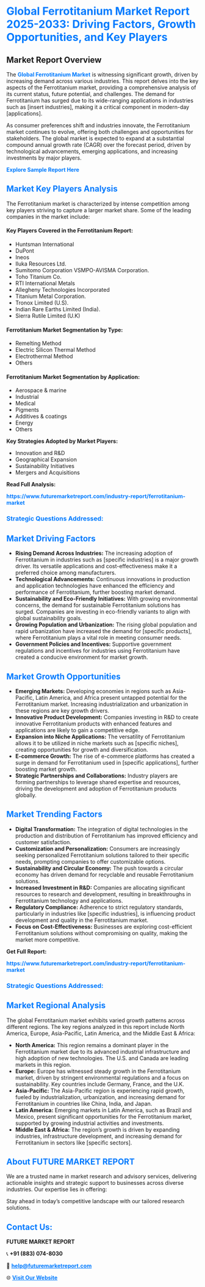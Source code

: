 <h1 style="color: #007BFF;">Global Ferrotitanium Market Report 2025-2033: Driving Factors, Growth Opportunities, and Key Players</h1>

<section id="overview">
<h2>Market Report Overview</h2>
<p>The <a href="https://www.futuremarketreport.com/industry-report/ferrotitanium-market" style="color: #007BFF; text-decoration: none;"><strong>Global Ferrotitanium Market</strong></a> is witnessing significant growth, driven by increasing demand across various industries. This report delves into the key aspects of the Ferrotitanium market, providing a comprehensive analysis of its current status, future potential, and challenges. The demand for Ferrotitanium has surged due to its wide-ranging applications in industries such as [insert industries], making it a critical component in modern-day [applications].</p>
<p>As consumer preferences shift and industries innovate, the Ferrotitanium market continues to evolve, offering both challenges and opportunities for stakeholders. The global market is expected to expand at a substantial compound annual growth rate (CAGR) over the forecast period, driven by technological advancements, emerging applications, and increasing investments by major players.</p>
</section>

<section id="overview">
<p><a href="https://www.futuremarketreport.com/request-sample/reportId=103939" style="color: #007BFF; text-decoration: none;"><strong>Explore Sample Report Here</strong></a></p>
</section>

<section id="key-players">
<h2 style="color: #007BFF;">Market Key Players Analysis</h2>
<p>The Ferrotitanium market is characterized by intense competition among key players striving to capture a larger market share. Some of the leading companies in the market include:</p>
<h4>Key Players Covered in the Ferrotitanium Report:</h4>
<ul><li>Huntsman International</li><li>DuPont</li><li>Ineos</li><li>Iluka Resources Ltd.</li><li>Sumitomo Corporation VSMPO-AVISMA Corporation.</li><li>Toho Titanium Co.</li><li>RTI International Metals</li><li>Allegheny Technologies Incorporated</li><li>Titanium Metal Corporation.</li><li>Tronox Limited (U.S).</li><li>Indian Rare Earths Limited (India).</li><li>Sierra Rutile Limited (U.K)</li></ul>
<h4>Ferrotitanium Market Segmentation by Type:</h4>
<ul><li>Remelting Method</li><li>Electric Silicon Thermal Method</li><li>Electrothermal Method</li><li>Others</li></ul>

<h4>Ferrotitanium Market Segmentation by Application:</h4>
<ul><li>Aerospace &amp; marine</li><li>Industrial</li><li>Medical</li><li>Pigments</li><li>Additives &amp; coatings</li><li>Energy</li><li>Others</li></ul>
<p><strong>Key Strategies Adopted by Market Players:</strong></p>
<ul>
<li>Innovation and R&D</li>
<li>Geographical Expansion</li>
<li>Sustainability Initiatives</li>
<li>Mergers and Acquisitions</li>
</ul>
</section>

<section>
<p><strong>Read Full Analysis: </strong></p><a href="https://www.futuremarketreport.com/industry-report/ferrotitanium-market" style="color: #007BFF; text-decoration: none;"><strong>https://www.futuremarketreport.com/industry-report/ferrotitanium-market</strong></a>
<h3 style="color: #007BFF;">Strategic Questions Addressed:</h3>
</section>

<section id="driving-factors">
<h2 style="color: #007BFF;">Market Driving Factors</h2>
<ul>
<li><strong>Rising Demand Across Industries:</strong> The increasing adoption of Ferrotitanium in industries such as [specific industries] is a major growth driver. Its versatile applications and cost-effectiveness make it a preferred choice among manufacturers.</li>
<li><strong>Technological Advancements:</strong> Continuous innovations in production and application technologies have enhanced the efficiency and performance of Ferrotitanium, further boosting market demand.</li>
<li><strong>Sustainability and Eco-Friendly Initiatives:</strong> With growing environmental concerns, the demand for sustainable Ferrotitanium solutions has surged. Companies are investing in eco-friendly variants to align with global sustainability goals.</li>
<li><strong>Growing Population and Urbanization:</strong> The rising global population and rapid urbanization have increased the demand for [specific products], where Ferrotitanium plays a vital role in meeting consumer needs.</li>
<li><strong>Government Policies and Incentives:</strong> Supportive government regulations and incentives for industries using Ferrotitanium have created a conducive environment for market growth.</li>
</ul>
</section>

<section id="growth-opportunities">
<h2 style="color: #007BFF;">Market Growth Opportunities</h2>
<ul>
<li><strong>Emerging Markets:</strong> Developing economies in regions such as Asia-Pacific, Latin America, and Africa present untapped potential for the Ferrotitanium market. Increasing industrialization and urbanization in these regions are key growth drivers.</li>
<li><strong>Innovative Product Development:</strong> Companies investing in R&D to create innovative Ferrotitanium products with enhanced features and applications are likely to gain a competitive edge.</li>
<li><strong>Expansion into Niche Applications:</strong> The versatility of Ferrotitanium allows it to be utilized in niche markets such as [specific niches], creating opportunities for growth and diversification.</li>
<li><strong>E-commerce Growth:</strong> The rise of e-commerce platforms has created a surge in demand for Ferrotitanium used in [specific applications], further boosting market growth.</li>
<li><strong>Strategic Partnerships and Collaborations:</strong> Industry players are forming partnerships to leverage shared expertise and resources, driving the development and adoption of Ferrotitanium products globally.</li>
</ul>
</section>

<section id="trending-factors">
<h2 style="color: #007BFF;">Market Trending Factors</h2>
<ul>
<li><strong>Digital Transformation:</strong> The integration of digital technologies in the production and distribution of Ferrotitanium has improved efficiency and customer satisfaction.</li>
<li><strong>Customization and Personalization:</strong> Consumers are increasingly seeking personalized Ferrotitanium solutions tailored to their specific needs, prompting companies to offer customizable options.</li>
<li><strong>Sustainability and Circular Economy:</strong> The push towards a circular economy has driven demand for recyclable and reusable Ferrotitanium solutions.</li>
<li><strong>Increased Investment in R&D:</strong> Companies are allocating significant resources to research and development, resulting in breakthroughs in Ferrotitanium technology and applications.</li>
<li><strong>Regulatory Compliance:</strong> Adherence to strict regulatory standards, particularly in industries like [specific industries], is influencing product development and quality in the Ferrotitanium market.</li>
<li><strong>Focus on Cost-Effectiveness:</strong> Businesses are exploring cost-efficient Ferrotitanium solutions without compromising on quality, making the market more competitive.</li>
</ul>
</section>

<section>
<p><strong>Get Full Report: </strong></p><a href="https://www.futuremarketreport.com/industry-report/ferrotitanium-market" style="color: #007BFF; text-decoration: none;"><strong>https://www.futuremarketreport.com/industry-report/ferrotitanium-market</strong></a>
<h3 style="color: #007BFF;">Strategic Questions Addressed:</h3>
</section>


<section id="regional-analysis">
<h2 style="color: #007BFF;">Market Regional Analysis</h2>
<p>The global Ferrotitanium market exhibits varied growth patterns across different regions. The key regions analyzed in this report include North America, Europe, Asia-Pacific, Latin America, and the Middle East & Africa:</p>
<ul>
<li><strong>North America:</strong> This region remains a dominant player in the Ferrotitanium market due to its advanced industrial infrastructure and high adoption of new technologies. The U.S. and Canada are leading markets in this region.</li>
<li><strong>Europe:</strong> Europe has witnessed steady growth in the Ferrotitanium market, driven by stringent environmental regulations and a focus on sustainability. Key countries include Germany, France, and the U.K.</li>
<li><strong>Asia-Pacific:</strong> The Asia-Pacific region is experiencing rapid growth, fueled by industrialization, urbanization, and increasing demand for Ferrotitanium in countries like China, India, and Japan.</li>
<li><strong>Latin America:</strong> Emerging markets in Latin America, such as Brazil and Mexico, present significant opportunities for the Ferrotitanium market, supported by growing industrial activities and investments.</li>
<li><strong>Middle East & Africa:</strong> The region’s growth is driven by expanding industries, infrastructure development, and increasing demand for Ferrotitanium in sectors like [specific sectors].</li>
</ul>
</section>

<footer>
<h2 style="color: #007BFF;">About FUTURE MARKET REPORT</h2>
<p>We are a trusted name in market research and advisory services, delivering actionable insights and strategic support to businesses across diverse industries. Our expertise lies in offering:</p>

<p>Stay ahead in today’s competitive landscape with our tailored research solutions.</p>

<h2 style="color: #007BFF;">Contact Us:</h2>
<p><strong>FUTURE MARKET REPORT</strong></p>
<p>📞 <strong>+91 (883) 074-8030</strong></p>
<p>📧 <strong><a href="mailto:help@futuremarketreport.com" style="color: #007BFF;">help@futuremarketreport.com</a></strong></p>
<p>🌐 <strong><a href="https://www.futuremarketreport.com/" style="color: #007BFF;">Visit Our Website</a></strong></p>
</footer>